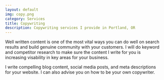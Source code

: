 ```yaml
---
layout: default
img: copy.png
category: Services
title: Copywriting 
description: Copywriting services I provide in Portland, OR
---
```

Well written content is one of the most vital ways you can do well on search results and build genuine community with your customers. I will do keyword and competitor research to make sure the content I write for you is increasing visability in key areas for your business.  <br /> 

I write compelling blog content, social media posts, and meta descriptions for your website. I can also advise you on how to be your own copywriter.   
